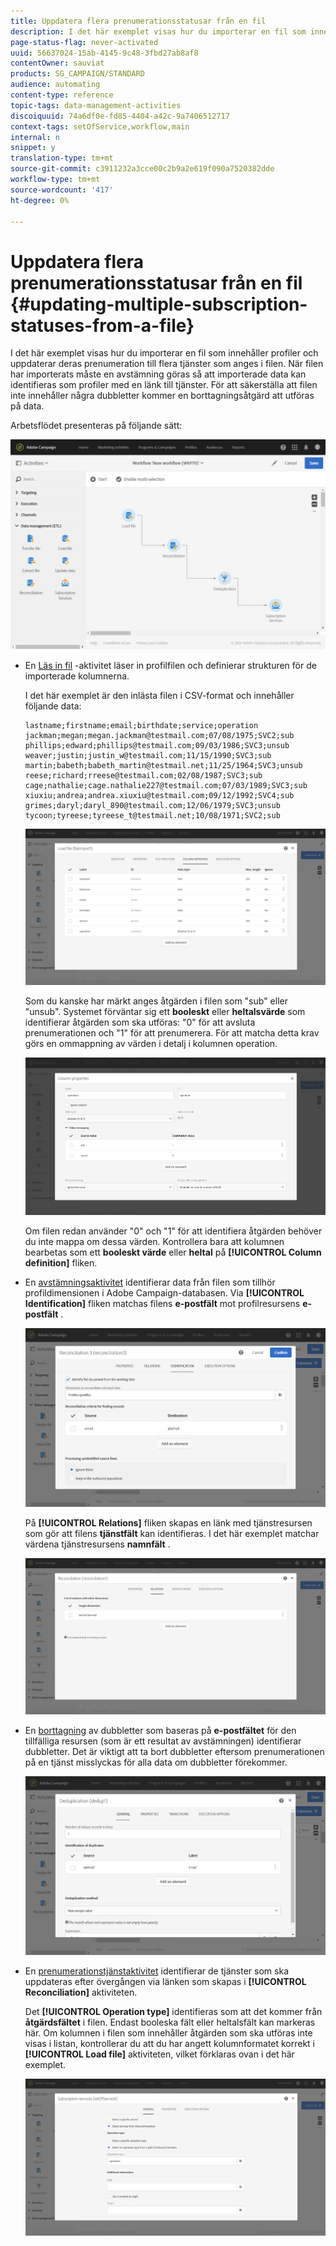 ```yaml
---
title: Uppdatera flera prenumerationsstatusar från en fil
description: I det här exemplet visas hur du importerar en fil som innehåller profiler och uppdaterar deras prenumeration till flera tjänster som anges i filen.
page-status-flag: never-activated
uuid: 56637024-15ab-4145-9c48-3fbd27ab8af8
contentOwner: sauviat
products: SG_CAMPAIGN/STANDARD
audience: automating
content-type: reference
topic-tags: data-management-activities
discoiquuid: 74a6df0e-fd85-4404-a42c-9a7406512717
context-tags: setOfService,workflow,main
internal: n
snippet: y
translation-type: tm+mt
source-git-commit: c3911232a3cce00c2b9a2e619f090a7520382dde
workflow-type: tm+mt
source-wordcount: '417'
ht-degree: 0%

---
```



# Uppdatera flera prenumerationsstatusar från en fil {#updating-multiple-subscription-statuses-from-a-file}

I det här exemplet visas hur du importerar en fil som innehåller profiler och uppdaterar deras prenumeration till flera tjänster som anges i filen. När filen har importerats måste en avstämning göras så att importerade data kan identifieras som profiler med en länk till tjänster. För att säkerställa att filen inte innehåller några dubbletter kommer en borttagningsåtgärd att utföras på data.

Arbetsflödet presenteras på följande sätt:

![](assets/subscription_activity_example1.png)

* En [Läs in fil](../../automating/using/load-file.md) -aktivitet läser in profilfilen och definierar strukturen för de importerade kolumnerna.

   I det här exemplet är den inlästa filen i CSV-format och innehåller följande data:

   ```
   lastname;firstname;email;birthdate;service;operation
   jackman;megan;megan.jackman@testmail.com;07/08/1975;SVC2;sub
   phillips;edward;phillips@testmail.com;09/03/1986;SVC3;unsub
   weaver;justin;justin_w@testmail.com;11/15/1990;SVC3;sub
   martin;babeth;babeth_martin@testmail.net;11/25/1964;SVC3;unsub
   reese;richard;rreese@testmail.com;02/08/1987;SVC3;sub
   cage;nathalie;cage.nathalie227@testmail.com;07/03/1989;SVC3;sub
   xiuxiu;andrea;andrea.xiuxiu@testmail.com;09/12/1992;SVC4;sub
   grimes;daryl;daryl_890@testmail.com;12/06/1979;SVC3;unsub
   tycoon;tyreese;tyreese_t@testmail.net;10/08/1971;SVC2;sub
   ```

   ![](assets/subscription_example_load_file.png)

   Som du kanske har märkt anges åtgärden i filen som &quot;sub&quot; eller &quot;unsub&quot;. Systemet förväntar sig ett **booleskt** eller **heltalsvärde** som identifierar åtgärden som ska utföras: &quot;0&quot; för att avsluta prenumerationen och &quot;1&quot; för att prenumerera. För att matcha detta krav görs en ommappning av värden i detalj i kolumnen operation.

   ![](assets/subscription_example_remapping.png)

   Om filen redan använder &quot;0&quot; och &quot;1&quot; för att identifiera åtgärden behöver du inte mappa om dessa värden. Kontrollera bara att kolumnen bearbetas som ett **booleskt värde** eller **heltal** på **[!UICONTROL Column definition]** fliken.

* En [avstämningsaktivitet](../../automating/using/reconciliation.md) identifierar data från filen som tillhör profildimensionen i Adobe Campaign-databasen. Via **[!UICONTROL Identification]** fliken matchas filens **e-postfält** mot profilresursens **e-postfält** .

   ![](assets/subscription_activity_example3.png)

   På **[!UICONTROL Relations]** fliken skapas en länk med tjänstresursen som gör att filens **tjänstfält** kan identifieras. I det här exemplet matchar värdena tjänstresursens **namnfält** .

   ![](assets/subscription_example_service_relation.png)

* En [borttagning](../../automating/using/deduplication.md) av dubbletter som baseras på **e-postfältet** för den tillfälliga resursen (som är ett resultat av avstämningen) identifierar dubbletter. Det är viktigt att ta bort dubbletter eftersom prenumerationen på en tjänst misslyckas för alla data om dubbletter förekommer.

   ![](assets/subscription_activity_example5.png)

* En [prenumerationstjänstaktivitet](../../automating/using/subscription-services.md) identifierar de tjänster som ska uppdateras efter övergången via länken som skapas i **[!UICONTROL Reconciliation]** aktiviteten.

   Det **[!UICONTROL Operation type]** identifieras som att det kommer från **åtgärdsfältet** i filen. Endast booleska fält eller heltalsfält kan markeras här. Om kolumnen i filen som innehåller åtgärden som ska utföras inte visas i listan, kontrollerar du att du har angett kolumnformatet korrekt i **[!UICONTROL Load file]** aktiviteten, vilket förklaras ovan i det här exemplet.

   ![](assets/subscription_activity_example_from_file.png)
